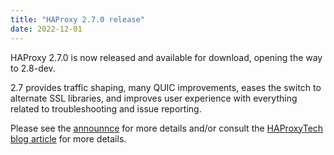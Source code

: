 ```yaml
---
title: "HAProxy 2.7.0 release"
date: 2022-12-01
---
```

HAProxy 2.7.0 is now released and available for download, opening the way to 2.8-dev.

2.7 provides traffic shaping, many QUIC improvements, eases the switch to alternate SSL libraries, and improves user experience with everything related to troubleshooting and issue reporting.

Please see the [announnce](https://www.mail-archive.com/haproxy@formilux.org/msg42914.html) for more details and/or consult the [HAProxyTech blog article](https://www.haproxy.com/blog/announcing-haproxy-2-7/) for more details.
